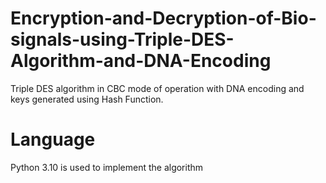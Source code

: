 # Encryption-and-Decryption-of-Bio-signals-using-Triple-DES-Algorithm-and-DNA-Encoding
Triple DES algorithm in CBC mode of operation with DNA encoding and keys generated using Hash Function.
# Language
Python 3.10 is used to implement the algorithm
